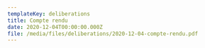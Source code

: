 ```yaml
---
templateKey: deliberations
title: Compte rendu
date: 2020-12-04T00:00:00.000Z
file: /media/files/deliberations/2020-12-04-compte-rendu.pdf
---
```

